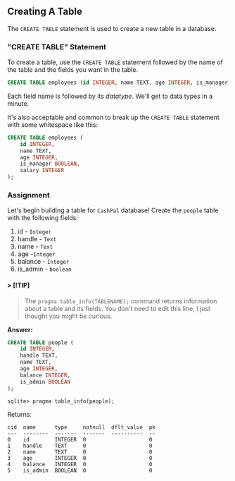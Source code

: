 ## Creating A Table

The `CREATE TABLE` statement is used to create a new table in a database.

### "CREATE TABLE" Statement

To create a table, use the `CREATE TABLE` statement followed by the name of the
table and the fields you want in the table.

```sql
CREATE TABLE employees (id INTEGER, name TEXT, age INTEGER, is_manager BOOLEAN, salary INTEGER);
```

Each field name is followed by its <em>datatype</em>. We'll get to data types in
a minute.

It's also acceptable and common to break up the `CREATE TABLE` statement with
some whitespace like this:

```sql
CREATE TABLE employees (
    id INTEGER,
    name TEXT,
    age INTEGER,
    is_manager BOOLEAN,
    salary INTEGER
);
```

### Assignment

Let's begin building a table for `CashPal` database! Create the `people` table
with the following fields:

1. id - `Integer`
2. handle - `Text`
3. name - `Text`
4. age -`Integer`
5. balance - `Integer`
6. is_admin - `boolean`

#### > [!TIP]

> The `pragma table_info(TABLENAME);` command returns information about a table
> and its fields. You don't need to edit this line, I just thought you might be
> curious.

**Answer:**

```sql
CREATE TABLE people (
    id INTEGER,
    handle TEXT,
    name TEXT,
    age INTEGER,
    balance INTEGER,
    is_admin BOOLEAN
);
```

```
sqlite> pragma table_info(people);
```

Returns:

```
cid  name      type     notnull  dflt_value  pk
---  --------  -------  -------  ----------  --
0    id        INTEGER  0                    0
1    handle    TEXT     0                    0
2    name      TEXT     0                    0
3    age       INTEGER  0                    0
4    balance   INTEGER  0                    0
5    is_admin  BOOLEAN  0                    0
```
